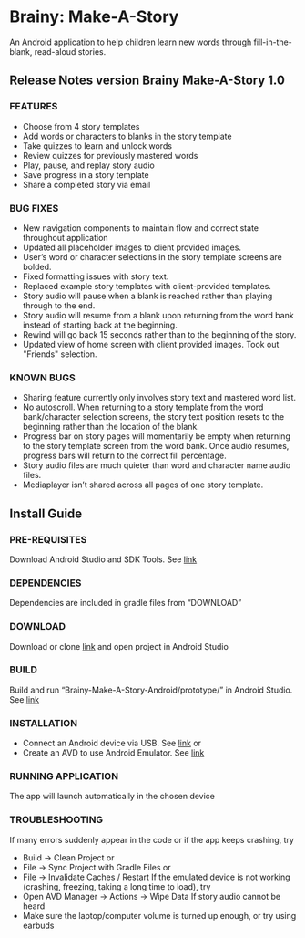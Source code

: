 # Brainy: Make-A-Story 
An Android application to help children learn new words through fill-in-the-blank, read-aloud stories. 

## Release Notes version Brainy Make-A-Story 1.0
### FEATURES
- Choose from 4 story templates
- Add words or characters to blanks in the story template
- Take quizzes to learn and unlock words
- Review quizzes for previously mastered words
- Play, pause, and replay story audio
- Save progress in a story template
- Share a completed story via email
    
### BUG FIXES
- New navigation components to maintain flow and correct state throughout application
- Updated all placeholder images to client provided images.
- User’s word or character selections in the story template screens are bolded. 
- Fixed formatting issues with story text.
- Replaced example story templates with client-provided templates.
- Story audio will pause when a blank is reached rather than playing through to the end.
- Story audio will resume from a blank upon returning from the word bank instead of starting back at the beginning. 
- Rewind will go back 15 seconds rather than to the beginning of the story.
- Updated view of home screen with client provided images. Took out "Friends" selection.
    
### KNOWN BUGS
- Sharing feature currently only involves story text and mastered word list. 
- No autoscroll. When returning to a story template from the word bank/character selection screens, the story text position resets to the beginning rather than the location of the blank.
- Progress bar on story pages will momentarily be empty when returning to the story template screen from the word bank. Once audio resumes, progress bars will return to the correct fill percentage. 
- Story audio files are much quieter than word and character name audio files.
- Mediaplayer isn’t shared across all pages of one story template.
    

## Install Guide 

### PRE-REQUISITES
Download Android Studio and SDK Tools. See [link](https://developer.android.com/studio)
### DEPENDENCIES
Dependencies are included in gradle files from “DOWNLOAD”
### DOWNLOAD
Download or clone [link](https://github.com/adelventura/Brainy-Make-A-Story-Android.git) and open project in Android Studio
### BUILD
Build and run “Brainy-Make-A-Story-Android/prototype/” in Android Studio. See [link](https://developer.android.com/studio/run)
### INSTALLATION
- Connect an Android device via USB. See [link](https://developer.android.com/studio/run/device#connect) or 
- Create an AVD to use Android Emulator. See [link](https://developer.android.com/studio/run/managing-avds#createavd)
### RUNNING APPLICATION
The app will launch automatically in the chosen device
### TROUBLESHOOTING
If many errors suddenly appear in the code or if the app keeps crashing, try
- Build → Clean Project or
- File → Sync Project with Gradle Files or
- File → Invalidate Caches / Restart
If the emulated device is not working (crashing, freezing, taking a long time to load), try
- Open AVD Manager → Actions → Wipe Data
If story audio cannot be heard
- Make sure the laptop/computer volume is turned up enough, or try using earbuds
